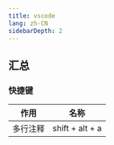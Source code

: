 ```yaml
---
title: vscode
lang: zh-CN
sidebarDepth: 2
---
```


## 汇总

### 快捷键

作用|名称
----|----
多行注释|shift + alt + a